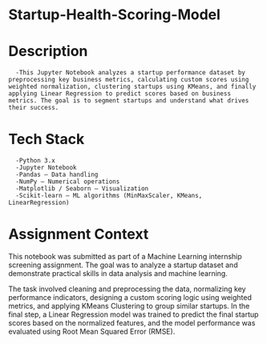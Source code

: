 # Startup-Health-Scoring-Model

# Description
      -This Jupyter Notebook analyzes a startup performance dataset by preprocessing key business metrics, calculating custom scores using weighted normalization, clustering startups using KMeans, and finally   applying Linear Regression to predict scores based on business metrics. The goal is to segment startups and understand what drives their success.

# Tech Stack
      -Python 3.x
      -Jupyter Notebook
      -Pandas – Data handling
      -NumPy – Numerical operations
      -Matplotlib / Seaborn – Visualization
      -Scikit-learn – ML algorithms (MinMaxScaler, KMeans, LinearRegression)
      
# Assignment Context
This notebook was submitted as part of a Machine Learning internship screening assignment. The goal was to analyze a startup dataset and demonstrate practical skills in data analysis and machine learning.

The task involved cleaning and preprocessing the data, normalizing key performance indicators, designing a custom scoring logic using weighted metrics, and applying KMeans Clustering to group similar startups. In the final step, a Linear Regression model was trained to predict the final startup scores based on the normalized features, and the model performance was evaluated using Root Mean Squared Error (RMSE).
